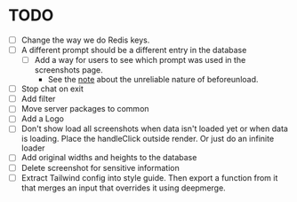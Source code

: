 # TODO

- [ ] Change the way we do Redis keys.
- [ ] A different prompt should be a different entry in the database
  - [ ] Add a way for users to see which prompt was used in the screenshots page.
    - See the [note](https://developer.mozilla.org/en-US/docs/Web/API/Window/beforeunload_event) about the unreliable nature of beforeunload.
- [ ] Stop chat on exit
- [ ] Add filter
- [ ] Move server packages to common
- [ ] Add a Logo
- [ ] Don't show load all screenshots when data isn't loaded yet or when data is loading. Place the handleClick outside render. Or just do an infinite loader
- [ ] Add original widths and heights to the database
- [ ] Delete screenshot for sensitive information
- [ ] Extract Tailwind config into style guide. Then export a function from it that merges an input that overrides it using deepmerge.
